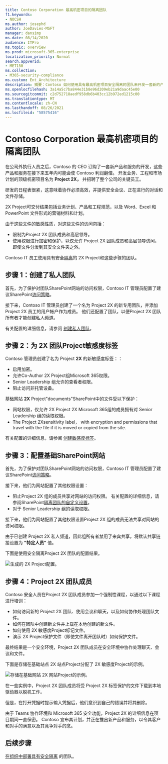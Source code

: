 ```yaml
---
title: Contoso Corporation 最高机密项目的隔离团队
f1.keywords:
- NOCSH
ms.author: josephd
author: JoeDavies-MSFT
manager: dansimp
ms.date: 08/14/2020
audience: ITPro
ms.topic: overview
ms.prod: microsoft-365-enterprise
localization_priority: Normal
search.appverid:
- MET150
ms.collection:
- M365-security-compliance
ms.custom: Ent_Architecture
description: 摘要：Contoso 如何使用具有最高机密项目安全隔离的团队来开发一套新的产品和服务。
ms.openlocfilehash: 3a14a5c7ba844e31b8e96d209eb21a9daac45e00
ms.sourcegitcommit: c2d752718aedf958db6b403cc12b972ed1215c00
ms.translationtype: MT
ms.contentlocale: zh-CN
ms.lasthandoff: 08/26/2021
ms.locfileid: "58575416"
---
```

# <a name="isolated-team-for-a-top-secret-project-of-the-contoso-corporation"></a>Contoso Corporation 最高机密项目的隔离团队

在公司外执行人员之后，Contoso 的 CEO 订购了一套新产品和服务的开发，这些产品和服务在接下来五年内可能会使 Contoso 利润翻倍。 开发业务、工程和市场计划的顶级机密项目名为 **Project 2X，** 并招聘了整个公司的关键员工。 

研发的日程表很紧，这意味着协作必须高效，并提供安全会议、正在进行的对话和文件存储。

2X Project可交付结果包括业务计划、产品和工程规范，以及 Word、Excel 和 PowerPoint 文件形式的营销材料和计划。 

由于这些文件的敏感性质，对这些文件的访问包括：

- 限制为Project 2X 团队成员和高层领导。
- 使用权限进行加密和保护，以仅允许 Project 2X 团队成员和高层领导访问，即使文件分发到其安全文件夹之外。

Contoso IT 员工使用具有安全[隔离](secure-teams-security-isolation.md)的 2X Project和这些步骤的团队。

## <a name="step-1-created-a-private-team"></a>步骤 1：创建了私人团队

首先，为了保护对团队SharePoint网站的访问权限，Contoso IT 管理员配置了建议SharePoint[访问策略](../security/office-365-security/sharepoint-file-access-policies.md)。

接下来，Contoso IT 管理员创建了一个名为 Project 2X 的新专用团队，并添加 Project 2X 员工的用户帐户作为成员。 他们还配置了团队，以便Project 2X 团队所有者才能创建私人频道。

有关配置的详细信息，请参阅 [创建私人团队](secure-teams-security-isolation.md#create-a-private-team)。

## <a name="step-2-created-a-sensitivity-label-for-the-project-2x-team"></a>步骤 2：为 2X 团队Project敏感度标签

Contoso 管理员创建了名为 Project **2X** 的新敏感度标签：：

- 启用加密。
- 允许Co-Author 2X Project组Microsoft 365权限。
- Senior Leadership 组允许的查看者权限。
- 阻止访问非托管设备。

基础网站 **2X** Project"documents"SharePoint中的文件受以下保护：

- 网站权限，仅允许 2X Project 2X Microsoft 365组的成员拥有对 Senior Leadership 组的读取权限。
- The Project 2Xsensitivity label， with encryption and permissions that travel with the file if it is moved or copied from the site.

有关配置的详细信息，请参阅 [创建敏感度标签](secure-teams-security-isolation.md#create-a-sensitivity-label)。

## <a name="step-3-configured-the-underlying-sharepoint-site"></a>步骤 3：配置基础SharePoint网站

首先，为了保护对团队SharePoint网站的访问权限，Contoso IT 管理员配置了建议SharePoint[访问策略](../security/office-365-security/sharepoint-file-access-policies.md)。

接下来，他们为网站配置了其他权限设置：

- 阻止Project 2X 组的成员共享对网站的访问权限。 有关配置的详细信息，请参阅SharePoint[隔离团队的自定义设置](secure-teams-security-isolation.md#sharepoint-settings)。
- 对于 Senior Leadership 组的读取权限。

接下来，他们为网站配置了其他权限设置Project 2X 组的成员无法共享对网站的访问权限。 

由于已创建 Project 2X 私人频道，因此组所有者禁用了来宾共享，将默认共享链接设置为 **"特定人员"** 值。

下面是使用安全隔离Project 2X 团队的配置结果。

![生成的 2X Project配置。](../media/contoso-team-for-top-secret-project.png)

 ## <a name="step-4-trained-project-2x-team-members"></a>步骤 4：Project 2X 团队成员

Contoso 安全人员在Project 2X 团队成员参加一个强制性课程，以通过以下课程进行培训：

- 如何访问新的 Project 2X 团队、使用会议和聊天，以及如何协作处理团队文件。
- 如何在团队中创建新文件并上载在本地创建的新文件。
- 如何使用 2X 敏感度Project标记文件。
- 演示 2X Project保护文件（即使文件离开团队时）如何保护文件。

最终结果是一个安全环境，Project 2X 团队成员在安全环境中协作处理聊天、会议和文件。

下面是存储在基础站点 2X 站点Project分配了 2X 敏感度Project的示例。

![存储在基础网站 2X 网站Project的示例。](../media/contoso-team-for-top-secret-project-example.png)

在一些实例中，Project 2X 团队成员将受 Project 2X 标签保护的文件下载到本地驱动器以脱机工作。 

但是，在打开凭据时提示输入凭据后，他们意识到自己的错误并将其删除。

由于 Teams 协作环境和 Microsoft 365 安全功能，Project 2X 的详细信息在项目期间一直保密。 Contoso 宣布其计划，并正在推出新产品和服务，以令其客户和对手的满意以及其竞争对手的念。

## <a name="next-step"></a>后续步骤

[在组织中部署具有安全隔离](secure-teams-security-isolation.md) 的团队。

